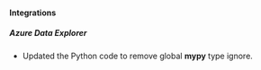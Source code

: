 
#### Integrations

##### Azure Data Explorer

- Updated the Python code to remove global **mypy** type ignore.
